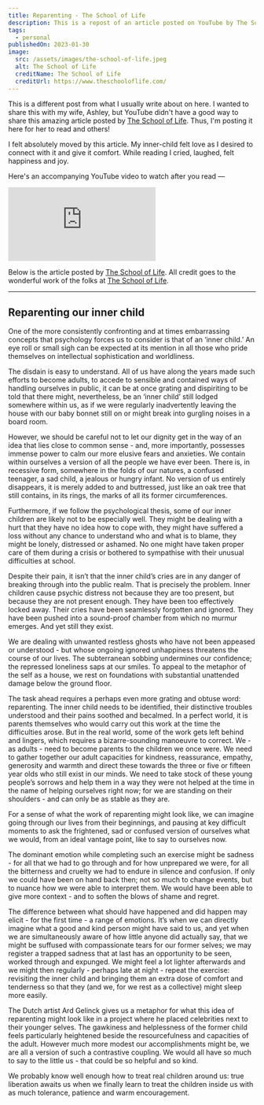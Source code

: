 ```yaml
---
title: Reparenting - The School of Life
description: This is a repost of an article posted on YouTube by The School of Life about Reparenting.
tags:
  - personal
publishedOn: 2023-01-30
image:
  src: /assets/images/the-school-of-life.jpeg
  alt: The School of Life
  creditName: The School of Life
  creditUrl: https://www.theschooloflife.com/
---
```


This is a different post from what I usually write about on here. I wanted to share this with my wife, Ashley, but YouTube didn't have a good way to share
this amazing article posted by [The School of Life](https://www.youtube.com/@theschooloflifetv). Thus, I'm posting it here for her to read and others!

I felt absolutely moved by this article. My inner-child felt love as I desired to connect with it and give it comfort. While reading I cried, laughed, felt happiness and joy. 

Here's an accompanying YouTube video to watch after you read —

<iframe class="aspect-video pb-8 w-full" src="https://www.youtube-nocookie.com/embed/ZBXZojt6dpM" title="YouTube video player" frameborder="0" allow="accelerometer; autoplay; clipboard-write; encrypted-media; gyroscope; picture-in-picture; web-share" allowfullscreen></iframe>

Below is the article posted by [The School of Life](https://www.youtube.com/@theschooloflifetv). All credit goes to the wonderful work of the folks at [The School of Life](https://www.theschooloflife.com/).

---

## Reparenting our inner child

One of the more consistently confronting and at times embarrassing concepts that psychology forces us to consider is that of an ‘inner child.’ An eye roll or small sigh can be expected at its mention in all those who pride themselves on intellectual sophistication and worldliness.

The disdain is easy to understand. All of us have along the years made such efforts to become adults, to accede to sensible and contained ways of handling ourselves in public, it can be at once grating and dispiriting to be told that there might, nevertheless, be an ‘inner child’ still lodged somewhere within us, as if we were regularly inadvertently leaving the house with our baby bonnet still on or might break into gurgling noises in a board room.

However, we should be careful not to let our dignity get in the way of an idea that lies close to common sense - and, more importantly, possesses immense power to calm our more elusive fears and anxieties. We contain within ourselves a version of all the people we have ever been. There is, in recessive form, somewhere in the folds of our natures, a confused teenager, a sad child, a jealous or hungry infant. No version of us entirely disappears, it is merely added to and buttressed, just like an oak tree that still contains, in its rings, the marks of all its former circumferences.

Furthermore, if we follow the psychological thesis, some of our inner children are likely not to be especially well. They might be dealing with a hurt that they have no idea how to cope with, they might have suffered a loss without any chance to understand who and what is to blame, they might be lonely, distressed or ashamed. No one might have taken proper care of them during a crisis or bothered to sympathise with their unusual difficulties at school.

Despite their pain, it isn’t that the inner child’s cries are in any danger of breaking through into the public realm. That is precisely the problem. Inner children cause psychic distress not because they are too present, but because they are not present enough. They have been too effectively locked away. Their cries have been seamlessly forgotten and ignored. They have been pushed into a sound-proof chamber from which no murmur emerges. And yet still they exist.

We are dealing with unwanted restless ghosts who have not been appeased or understood - but whose ongoing ignored unhappiness threatens the course of our lives. The subterranean sobbing undermines our confidence; the repressed loneliness saps at our smiles. To appeal to the metaphor of the self as a house, we rest on foundations with substantial unattended damage below the ground floor.

The task ahead requires a perhaps even more grating and obtuse word: reparenting. The inner child needs to be identified, their distinctive troubles understood and their pains soothed and becalmed. In a perfect world, it is parents themselves who would carry out this work at the time the difficulties arose. But in the real world, some of the work gets left behind and lingers, which requires a bizarre-sounding manoeuvre to correct. We - as adults - need to become parents to the children we once were. We need to gather together our adult capacities for kindness, reassurance, empathy, generosity and warmth and direct these towards the three or five or fifteen year olds who still exist in our minds. We need to take stock of these young people’s sorrows and help them in a way they were not helped at the time in the name of helping ourselves right now; for we are standing on their shoulders - and can only be as stable as they are.

For a sense of what the work of reparenting might look like, we can imagine going through our lives from their beginnings, and pausing at key difficult moments to ask the frightened, sad or confused version of ourselves what we would, from an ideal vantage point, like to say to ourselves now.

The dominant emotion while completing such an exercise might be sadness - for all that we had to go through and for how unprepared we were, for all the bitterness and cruelty we had to endure in silence and confusion. If only we could have been on hand back then; not so much to change events, but to nuance how we were able to interpret them. We would have been able to give more context - and to soften the blows of shame and regret.

The difference between what should have happened and did happen may elicit - for the first time - a range of emotions. It’s when we can directly imagine what a good and kind person might have said to us, and yet when we are simultaneously aware of how little anyone did actually say, that we might be suffused with compassionate tears for our former selves; we may register a trapped sadness that at last has an opportunity to be seen, worked through and expunged. We might feel a lot lighter afterwards and we might then regularly - perhaps late at night - repeat the exercise: revisiting the inner child and bringing them an extra dose of comfort and tenderness so that they (and we, for we rest as a collective) might sleep more easily.

The Dutch artist Ard Gelinck gives us a metaphor for what this idea of reparenting might look like in a project where he placed celebrities next to their younger selves. The gawkiness and helplessness of the former child feels particularly heightened beside the resourcefulness and capacities of the adult. However much more modest our accomplishments might be, we are all a version of such a contrastive coupling. We would all have so much to say to the little us - that could be so helpful and so kind.

We probably know well enough how to treat real children around us: true liberation awaits us when we finally learn to treat the children inside us with as much tolerance, patience and warm encouragement.
